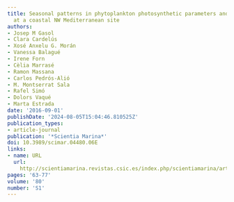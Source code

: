 ```yaml
---
title: Seasonal patterns in phytoplankton photosynthetic parameters and primary production
  at a coastal NW Mediterranean site
authors:
- Josep M Gasol
- Clara Cardelús
- Xosé Anxelu G. Morán
- Vanessa Balagué
- Irene Forn
- Cèlia Marrasé
- Ramon Massana
- Carlos Pedrós-Alió
- M. Montserrat Sala
- Rafel Simó
- Dolors Vaqué
- Marta Estrada
date: '2016-09-01'
publishDate: '2024-08-05T15:04:46.810525Z'
publication_types:
- article-journal
publication: '*Scientia Marina*'
doi: 10.3989/scimar.04480.06E
links:
- name: URL
  url: 
    http://scientiamarina.revistas.csic.es/index.php/scientiamarina/article/view/1658/2135
pages: '63-77'
volume: '80'
number: 'S1'
---
```

